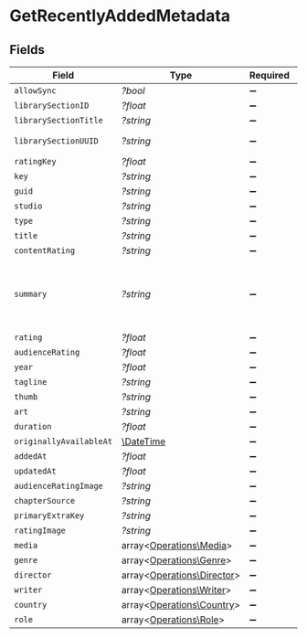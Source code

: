 # GetRecentlyAddedMetadata


## Fields

| Field                                                                                                                                                                                                                              | Type                                                                                                                                                                                                                               | Required                                                                                                                                                                                                                           | Description                                                                                                                                                                                                                        | Example                                                                                                                                                                                                                            |
| ---------------------------------------------------------------------------------------------------------------------------------------------------------------------------------------------------------------------------------- | ---------------------------------------------------------------------------------------------------------------------------------------------------------------------------------------------------------------------------------- | ---------------------------------------------------------------------------------------------------------------------------------------------------------------------------------------------------------------------------------- | ---------------------------------------------------------------------------------------------------------------------------------------------------------------------------------------------------------------------------------- | ---------------------------------------------------------------------------------------------------------------------------------------------------------------------------------------------------------------------------------- |
| `allowSync`                                                                                                                                                                                                                        | *?bool*                                                                                                                                                                                                                            | :heavy_minus_sign:                                                                                                                                                                                                                 | N/A                                                                                                                                                                                                                                |                                                                                                                                                                                                                                    |
| `librarySectionID`                                                                                                                                                                                                                 | *?float*                                                                                                                                                                                                                           | :heavy_minus_sign:                                                                                                                                                                                                                 | N/A                                                                                                                                                                                                                                | 1                                                                                                                                                                                                                                  |
| `librarySectionTitle`                                                                                                                                                                                                              | *?string*                                                                                                                                                                                                                          | :heavy_minus_sign:                                                                                                                                                                                                                 | N/A                                                                                                                                                                                                                                | Movies                                                                                                                                                                                                                             |
| `librarySectionUUID`                                                                                                                                                                                                               | *?string*                                                                                                                                                                                                                          | :heavy_minus_sign:                                                                                                                                                                                                                 | N/A                                                                                                                                                                                                                                | 322a231a-b7f7-49f5-920f-14c61199cd30                                                                                                                                                                                               |
| `ratingKey`                                                                                                                                                                                                                        | *?float*                                                                                                                                                                                                                           | :heavy_minus_sign:                                                                                                                                                                                                                 | N/A                                                                                                                                                                                                                                | 59398                                                                                                                                                                                                                              |
| `key`                                                                                                                                                                                                                              | *?string*                                                                                                                                                                                                                          | :heavy_minus_sign:                                                                                                                                                                                                                 | N/A                                                                                                                                                                                                                                | /library/metadata/59398                                                                                                                                                                                                            |
| `guid`                                                                                                                                                                                                                             | *?string*                                                                                                                                                                                                                          | :heavy_minus_sign:                                                                                                                                                                                                                 | N/A                                                                                                                                                                                                                                | plex://movie/5e161a83bea6ac004126e148                                                                                                                                                                                              |
| `studio`                                                                                                                                                                                                                           | *?string*                                                                                                                                                                                                                          | :heavy_minus_sign:                                                                                                                                                                                                                 | N/A                                                                                                                                                                                                                                | Marvel Studios                                                                                                                                                                                                                     |
| `type`                                                                                                                                                                                                                             | *?string*                                                                                                                                                                                                                          | :heavy_minus_sign:                                                                                                                                                                                                                 | N/A                                                                                                                                                                                                                                | movie                                                                                                                                                                                                                              |
| `title`                                                                                                                                                                                                                            | *?string*                                                                                                                                                                                                                          | :heavy_minus_sign:                                                                                                                                                                                                                 | N/A                                                                                                                                                                                                                                | Ant-Man and the Wasp: Quantumania                                                                                                                                                                                                  |
| `contentRating`                                                                                                                                                                                                                    | *?string*                                                                                                                                                                                                                          | :heavy_minus_sign:                                                                                                                                                                                                                 | N/A                                                                                                                                                                                                                                | PG-13                                                                                                                                                                                                                              |
| `summary`                                                                                                                                                                                                                          | *?string*                                                                                                                                                                                                                          | :heavy_minus_sign:                                                                                                                                                                                                                 | N/A                                                                                                                                                                                                                                | Scott Lang and Hope Van Dyne along with Hank Pym and Janet Van Dyne explore the Quantum Realm where they interact with strange creatures and embark on an adventure that goes beyond the limits of what they thought was possible. |
| `rating`                                                                                                                                                                                                                           | *?float*                                                                                                                                                                                                                           | :heavy_minus_sign:                                                                                                                                                                                                                 | N/A                                                                                                                                                                                                                                | 4.7                                                                                                                                                                                                                                |
| `audienceRating`                                                                                                                                                                                                                   | *?float*                                                                                                                                                                                                                           | :heavy_minus_sign:                                                                                                                                                                                                                 | N/A                                                                                                                                                                                                                                | 8.3                                                                                                                                                                                                                                |
| `year`                                                                                                                                                                                                                             | *?float*                                                                                                                                                                                                                           | :heavy_minus_sign:                                                                                                                                                                                                                 | N/A                                                                                                                                                                                                                                | 2023                                                                                                                                                                                                                               |
| `tagline`                                                                                                                                                                                                                          | *?string*                                                                                                                                                                                                                          | :heavy_minus_sign:                                                                                                                                                                                                                 | N/A                                                                                                                                                                                                                                | Witness the beginning of a new dynasty.                                                                                                                                                                                            |
| `thumb`                                                                                                                                                                                                                            | *?string*                                                                                                                                                                                                                          | :heavy_minus_sign:                                                                                                                                                                                                                 | N/A                                                                                                                                                                                                                                | /library/metadata/59398/thumb/1681888010                                                                                                                                                                                           |
| `art`                                                                                                                                                                                                                              | *?string*                                                                                                                                                                                                                          | :heavy_minus_sign:                                                                                                                                                                                                                 | N/A                                                                                                                                                                                                                                | /library/metadata/59398/art/1681888010                                                                                                                                                                                             |
| `duration`                                                                                                                                                                                                                         | *?float*                                                                                                                                                                                                                           | :heavy_minus_sign:                                                                                                                                                                                                                 | N/A                                                                                                                                                                                                                                | 7474422                                                                                                                                                                                                                            |
| `originallyAvailableAt`                                                                                                                                                                                                            | [\DateTime](https://www.php.net/manual/en/class.datetime.php)                                                                                                                                                                      | :heavy_minus_sign:                                                                                                                                                                                                                 | N/A                                                                                                                                                                                                                                | 2023-02-15 00:00:00 +0000 UTC                                                                                                                                                                                                      |
| `addedAt`                                                                                                                                                                                                                          | *?float*                                                                                                                                                                                                                           | :heavy_minus_sign:                                                                                                                                                                                                                 | N/A                                                                                                                                                                                                                                | 1681803215                                                                                                                                                                                                                         |
| `updatedAt`                                                                                                                                                                                                                        | *?float*                                                                                                                                                                                                                           | :heavy_minus_sign:                                                                                                                                                                                                                 | N/A                                                                                                                                                                                                                                | 1681888010                                                                                                                                                                                                                         |
| `audienceRatingImage`                                                                                                                                                                                                              | *?string*                                                                                                                                                                                                                          | :heavy_minus_sign:                                                                                                                                                                                                                 | N/A                                                                                                                                                                                                                                | rottentomatoes://image.rating.upright                                                                                                                                                                                              |
| `chapterSource`                                                                                                                                                                                                                    | *?string*                                                                                                                                                                                                                          | :heavy_minus_sign:                                                                                                                                                                                                                 | N/A                                                                                                                                                                                                                                | media                                                                                                                                                                                                                              |
| `primaryExtraKey`                                                                                                                                                                                                                  | *?string*                                                                                                                                                                                                                          | :heavy_minus_sign:                                                                                                                                                                                                                 | N/A                                                                                                                                                                                                                                | /library/metadata/59399                                                                                                                                                                                                            |
| `ratingImage`                                                                                                                                                                                                                      | *?string*                                                                                                                                                                                                                          | :heavy_minus_sign:                                                                                                                                                                                                                 | N/A                                                                                                                                                                                                                                | rottentomatoes://image.rating.rotten                                                                                                                                                                                               |
| `media`                                                                                                                                                                                                                            | array<[Operations\Media](../../Models/Operations/Media.md)>                                                                                                                                                                        | :heavy_minus_sign:                                                                                                                                                                                                                 | N/A                                                                                                                                                                                                                                |                                                                                                                                                                                                                                    |
| `genre`                                                                                                                                                                                                                            | array<[Operations\Genre](../../Models/Operations/Genre.md)>                                                                                                                                                                        | :heavy_minus_sign:                                                                                                                                                                                                                 | N/A                                                                                                                                                                                                                                |                                                                                                                                                                                                                                    |
| `director`                                                                                                                                                                                                                         | array<[Operations\Director](../../Models/Operations/Director.md)>                                                                                                                                                                  | :heavy_minus_sign:                                                                                                                                                                                                                 | N/A                                                                                                                                                                                                                                |                                                                                                                                                                                                                                    |
| `writer`                                                                                                                                                                                                                           | array<[Operations\Writer](../../Models/Operations/Writer.md)>                                                                                                                                                                      | :heavy_minus_sign:                                                                                                                                                                                                                 | N/A                                                                                                                                                                                                                                |                                                                                                                                                                                                                                    |
| `country`                                                                                                                                                                                                                          | array<[Operations\Country](../../Models/Operations/Country.md)>                                                                                                                                                                    | :heavy_minus_sign:                                                                                                                                                                                                                 | N/A                                                                                                                                                                                                                                |                                                                                                                                                                                                                                    |
| `role`                                                                                                                                                                                                                             | array<[Operations\Role](../../Models/Operations/Role.md)>                                                                                                                                                                          | :heavy_minus_sign:                                                                                                                                                                                                                 | N/A                                                                                                                                                                                                                                |                                                                                                                                                                                                                                    |